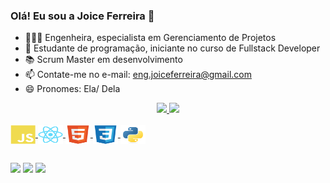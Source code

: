### Olá! Eu sou a Joice Ferreira 👋

- 👩🏾‍🎓 Engenheira, especialista em Gerenciamento de Projetos
- 🌱 Estudante de programação, iniciante no curso de Fullstack Developer
- 📚 Scrum Master em desenvolvimento
- 📫 Contate-me no e-mail: eng.joiceferreira@gmail.com
- 😄 Pronomes: Ela/ Dela

<div align="center">
  <a href="https://github.com/Joicerodriguesferreira">
  <img height="180em" src="https://github-readme-stats.vercel.app/api?username=Joicerodriguesferreira&show_icons=true&theme=dracula&include_all_commits=true&count_private=true"/>
  <img height="150em" src="https://github-readme-stats.vercel.app/api/top-langs/?username=Joicerodriguesferreira&layout=compact&langs_count=7&theme=dracula"/>
</div>
<div style="display: inline_block"><br>
  <img align="center" alt="imagem-Js" height="30" width="40" src="https://raw.githubusercontent.com/devicons/devicon/master/icons/javascript/javascript-plain.svg">
  <img align="center" alt="imagem-React" height="30" width="40" src="https://raw.githubusercontent.com/devicons/devicon/master/icons/react/react-original.svg">
  <img align="center" alt="imagem-HTML" height="30" width="40" src="https://raw.githubusercontent.com/devicons/devicon/master/icons/html5/html5-original.svg">
  <img align="center" alt="imagem-CSS" height="30" width="40" src="https://raw.githubusercontent.com/devicons/devicon/master/icons/css3/css3-original.svg">
  <img align="center" alt="imagem-Python" height="30" width="40" src="https://raw.githubusercontent.com/devicons/devicon/master/icons/python/python-original.svg">

</div>
  
 ##
  
  <div> 
  <a href="https://instagram.com/rodriguesjoice" target="_blank"><img src="https://img.shields.io/badge/-Instagram-%23E4405F?style=for-the-badge&logo=instagram&logoColor=white" target="_blank"></a>
  <a href = "mailto:eng.joiceferreira@gmail.com"><img src="https://img.shields.io/badge/-Gmail-%23333?style=for-the-badge&logo=gmail&logoColor=white" target="_blank"></a>
  <a href="https://www.linkedin.com/in/joice-rodrigues-ferreira-1694a61b9/" target="_blank"><img src="https://img.shields.io/badge/-LinkedIn-%230077B5?style=for-the-badge&logo=linkedin&logoColor=white" target="_blank"></a> 
  
  
